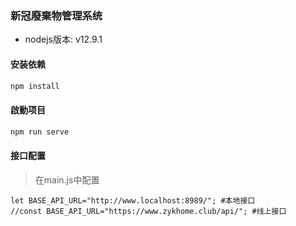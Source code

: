 ### 新冠廢棄物管理系统

- nodejs版本: v12.9.1

#### 安装依赖

```js
npm install
```


#### 啟動项目

```java
npm run serve
```

#### 接口配置

> 在main.js中配置

```
let BASE_API_URL="http://www.localhost:8989/"; #本地接口
//const BASE_API_URL="https://www.zykhome.club/api/"; #线上接口
```
